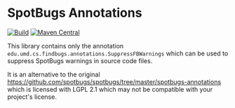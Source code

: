 # SpotBugs Annotations

[![Build](https://github.com/wcm-io/io.wcm.tooling.spotbugs.annotations/workflows/Build/badge.svg?branch=develop)](https://github.com/wcm-io/io.wcm.tooling.spotbugs.annotations/actions?query=workflow%3ABuild+branch%3Adevelop)
[![Maven Central](https://maven-badges.herokuapp.com/maven-central/io.wcm.tooling.spotbugs/io.wcm.tooling.spotbugs.annotations/badge.svg)](https://maven-badges.herokuapp.com/maven-central/io.wcm.tooling.spotbugs/io.wcm.tooling.spotbugs.annotations)

This library contains only the annotation `edu.umd.cs.findbugs.annotations.SuppressFBWarnings` which can be used to suppress SpotBugs warnings in source code files.

It is an alternative to the original https://github.com/spotbugs/spotbugs/tree/master/spotbugs-annotations which is licensed with LGPL 2.1 which may not be compatible with your project's license.
